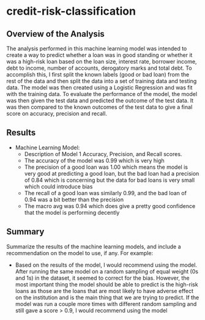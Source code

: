 # credit-risk-classification

## Overview of the Analysis

The analysis performed in this machine learning model was intended to create a way to predict whether a loan was in good standing or whether it was a high-risk loan based on the loan size, interest rate, borrower income, debt to income, number of accounts, derogatory marks and total debt. To accomplish this, I first split the known labels (good or bad loan) from the rest of the data and then split the data into a set of training data and testing data. The model was then created using a Logistic Regression and was fit with the training data. To evaluate the performance of the model, the model was then given the test data and predicted the outcome of the test data. It was then compared to the known outcomes of the test data to give a final score on accuracy, precision and recall.

## Results

* Machine Learning Model:
    * Description of Model 1 Accuracy, Precision, and Recall scores.
    * The accuracy of the model was 0.99 which is very high
    * The precision of a good loan was 1.00 which means the model is very good at predicting a good loan, but the bad loan had a precision of 0.84 which is concerning but the data for bad loans is very small which could introduce bias
    * The recall of a good loan was similarly 0.99, and the bad loan of 0.94 was a bit better than the precision 
    * The macro avg was 0.94 which does give a pretty good confidence that the model is performing decently

## Summary

Summarize the results of the machine learning models, and include a recommendation on the model to use, if any. For example:

* Based on the results of the model, I would recommend using the model. After running the same model on a random sampling of equal weight (0s and 1s) in the dataset, it seemed to correct for the bias. However, the most important thing the model should be able to predict is the high-risk loans as those are the loans that are most likely to have adverse effect on the institution and is the main thing that we are trying to predict. If the model was run a couple more times with different random sampling and still gave a score > 0.9, I would recommend using the model